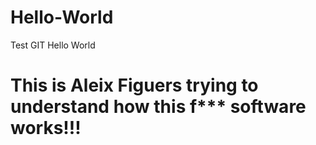 # Hello-World
Test GIT Hello World
# This is Aleix Figuers trying to understand how this f*** software works!!!

